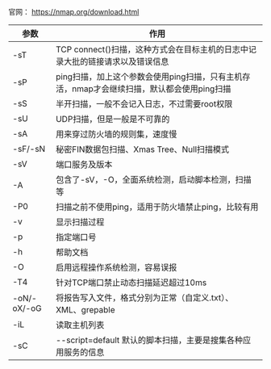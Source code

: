 

官网： https://nmap.org/download.html








| 参数        | 作用                                                         |
| ----------- | ------------------------------------------------------------ |
| -sT         | TCP connect()扫描，这种方式会在目标主机的日志中记录大批的链接请求以及错误信息 |
| -sP         | ping扫描，加上这个参数会使用ping扫描，只有主机存活，nmap才会继续扫描，默认都会使用ping扫描 |
| -sS         | 半开扫描，一般不会记入日志，不过需要root权限                 |
| -sU         | UDP扫描，但是一般是不可靠的                                  |
| -sA         | 用来穿过防火墙的规则集，速度慢                               |
| -sF/-sN     | 秘密FIN数据包扫描、Xmas Tree、Null扫描模式                   |
| -sV         | 端口服务及版本                                               |
| -A          | 包含了-sV，-O，全面系统检测，启动脚本检测，扫描等            |
| -P0         | 扫描之前不使用ping，适用于防火墙禁止ping，比较有用           |
| -v          | 显示扫描过程                                                 |
| -p          | 指定端口号                                                   |
| -h          | 帮助文档                                                     |
| -O          | 启用远程操作系统检测，容易误报                               |
| -T4         | 针对TCP端口禁止动态扫描延迟超过10ms                          |
| -oN/-oX/-oG | 将报告写入文件，格式分别为正常（自定义.txt）、XML、grepable  |
| -iL         | 读取主机列表                                                 |
| -sC         | --script=default 默认的脚本扫描，主要是搜集各种应用服务的信息 |